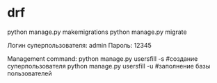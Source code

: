 # drf
python manage.py makemigrations
python manage.py migrate

Логин суперпользователя: admin
Пароль: 12345

Management command:
python manage.py usersfill -s #создание суперпользователя
python manage.py usersfill -u #заполнение базы пользователей